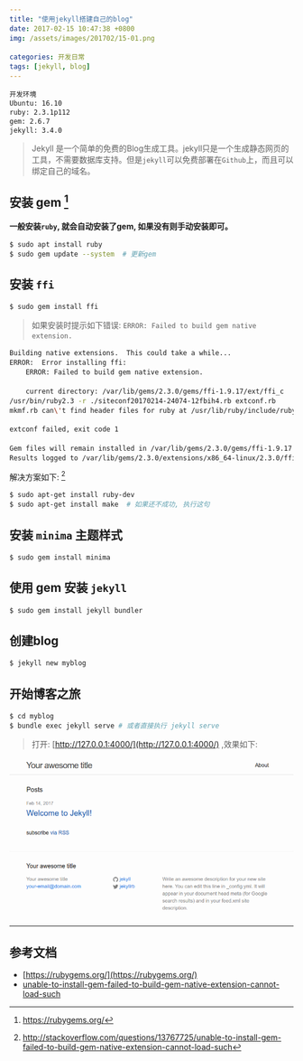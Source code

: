 ```yaml
---
title: "使用jekyll搭建自己的blog"
date: 2017-02-15 10:47:38 +0800
img: /assets/images/201702/15-01.png

categories: 开发日常
tags: [jekyll, blog]
---
```


```
开发环境
Ubuntu: 16.10
ruby: 2.3.1p112
gem: 2.6.7
jekyll: 3.4.0
```
>Jekyll 是一个简单的免费的Blog生成工具。jekyll只是一个生成静态网页的工具，不需要数据库支持。但是`jekyll`可以免费部署在`Github`上，而且可以绑定自己的域名。

## 安装 gem [^1]
__一般安装`ruby`, 就会自动安装了gem, 如果没有则手动安装即可。__

```bash
$ sudo apt install ruby
$ sudo gem update --system  # 更新gem
```

## 安装 `ffi`
```bash
$ sudo gem install ffi
```

>如果安装时提示如下错误: `ERROR: Failed to build gem native extension.`
```bash
Building native extensions.  This could take a while...
ERROR:  Error installing ffi:
    ERROR: Failed to build gem native extension.

    current directory: /var/lib/gems/2.3.0/gems/ffi-1.9.17/ext/ffi_c
/usr/bin/ruby2.3 -r ./siteconf20170214-24074-12fbih4.rb extconf.rb
mkmf.rb can\'t find header files for ruby at /usr/lib/ruby/include/ruby.h

extconf failed, exit code 1

Gem files will remain installed in /var/lib/gems/2.3.0/gems/ffi-1.9.17 for inspection.
Results logged to /var/lib/gems/2.3.0/extensions/x86_64-linux/2.3.0/ffi-1.9.17/gem_make.out
```

解决方案如下: [^2]

```bash
$ sudo apt-get install ruby-dev
$ sudo apt-get install make  # 如果还不成功, 执行这句
```

## 安装 `minima` 主题样式
```bash
$ sudo gem install minima
```

## 使用 gem 安装 `jekyll`
```bash
$ sudo gem install jekyll bundler
```

## 创建blog
```bash
$ jekyll new myblog
```

## 开始博客之旅
```bash
$ cd myblog
$ bundle exec jekyll serve # 或者直接执行 jekyll serve
```

>打开: [http://127.0.0.1:4000/](http://127.0.0.1:4000/) ,效果如下:

![jekyll blog](/assets/images/201702/15-01.png)

---
## 参考文档
- [https://rubygems.org/](https://rubygems.org/)
- [unable-to-install-gem-failed-to-build-gem-native-extension-cannot-load-such](http://stackoverflow.com/questions/13767725/unable-to-install-gem-failed-to-build-gem-native-extension-cannot-load-such)


[^1]: https://rubygems.org/
[^2]: http://stackoverflow.com/questions/13767725/unable-to-install-gem-failed-to-build-gem-native-extension-cannot-load-such
